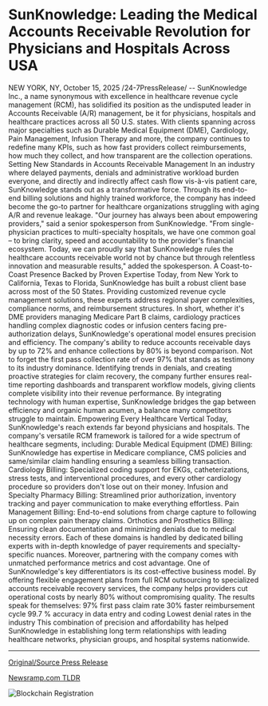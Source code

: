 # SunKnowledge: Leading the Medical Accounts Receivable Revolution for Physicians and Hospitals Across USA

NEW YORK, NY, October 15, 2025 /24-7PressRelease/ -- SunKnowledge Inc., a name synonymous with excellence in healthcare revenue cycle management (RCM), has solidified its position as the undisputed leader in Accounts Receivable (A/R) management, be it for physicians, hospitals and healthcare practices across all 50 U.S. states.   With clients spanning across major specialties such as Durable Medical Equipment (DME), Cardiology, Pain Management, Infusion Therapy and more, the company continues to redefine many KPIs, such as how fast providers collect reimbursements, how much they collect, and how transparent are the collection operations.   Setting New Standards in Accounts Receivable Management  In an industry where delayed payments, denials and administrative workload burden everyone, and directly and indirectly affect cash flow vis-à-vis patient care, SunKnowledge stands out as a transformative force. Through its end-to-end billing solutions and highly trained workforce, the company has indeed become the go-to partner for healthcare organizations struggling with aging A/R and revenue leakage.   "Our journey has always been about empowering providers," said a senior spokesperson from SunKnowledge. "From single-physician practices to multi-specialty hospitals, we have one common goal – to bring clarity, speed and accountability to the provider's financial ecosystem. Today, we can proudly say that SunKnowledge rules the healthcare accounts receivable world not by chance but through relentless innovation and measurable results," added the spokesperson.   A Coast-to-Coast Presence Backed by Proven Expertise  Today, from New York to California, Texas to Florida, SunKnowledge has built a robust client base across most of the 50 States. Providing customized revenue cycle management solutions, these experts address regional payer complexities, compliance norms, and reimbursement structures.   In short, whether it's DME providers managing Medicare Part B claims, cardiology practices handling complex diagnostic codes or infusion centers facing pre-authorization delays, SunKnowledge's operational model ensures precision and efficiency. The company's ability to reduce accounts receivable days by up to 72% and enhance collections by 80% is beyond comparison. Not to forget the first pass collection rate of over 97% that stands as testimony to its industry dominance. Identifying trends in denials, and creating proactive strategies for claim recovery, the company further ensures real-time reporting dashboards and transparent workflow models, giving clients complete visibility into their revenue performance. By integrating technology with human expertise, SunKnowledge bridges the gap between efficiency and organic human acumen, a balance many competitors struggle to maintain.   Empowering Every Healthcare Vertical  Today, SunKnowledge's reach extends far beyond physicians and hospitals. The company's versatile RCM framework is tailored for a wide spectrum of healthcare segments, including:   Durable Medical Equipment (DME) Billing: SunKnowledge has expertise in Medicare compliance, CMS policies and same/similar claim handling ensuring a seamless billing transaction.   Cardiology Billing: Specialized coding support for EKGs, catheterizations, stress tests, and interventional procedures, and every other cardiology procedure so providers don't lose out on their money.   Infusion and Specialty Pharmacy Billing: Streamlined prior authorization, inventory tracking and payer communication to make everything effortless.   Pain Management Billing: End-to-end solutions from charge capture to following up on complex pain therapy claims.   Orthotics and Prosthetics Billing: Ensuring clean documentation and minimizing denials due to medical necessity errors.   Each of these domains is handled by dedicated billing experts with in-depth knowledge of payer requirements and specialty-specific nuances. Moreover, partnering with the company comes with unmatched performance metrics and cost advantage.   One of SunKnowledge's key differentiators is its cost-effective business model. By offering flexible engagement plans from full RCM outsourcing to specialized accounts receivable recovery services, the company helps providers cut operational costs by nearly 80% without compromising quality.   The results speak for themselves:  97% first pass claim rate   30% faster reimbursement cycle   99.7 % accuracy in data entry and coding   Lowest denial rates in the industry  This combination of precision and affordability has helped SunKnowledge in establishing long term relationships with leading healthcare networks, physician groups, and hospital systems nationwide. 

---

[Original/Source Press Release](https://www.24-7pressrelease.com/press-release/527683/sunknowledge-leading-the-medical-accounts-receivable-revolution-for-physicians-and-hospitals-across-usa)
                    

[Newsramp.com TLDR](https://newsramp.com/curated-news/sunknowledge-dominates-healthcare-revenue-cycle-management-nationwide/e43b2327dcf321a8d9e8d95f916811f0) 

 

 



![Blockchain Registration](https://cdn.newsramp.app/24-7PressRelease/qrcode/2510/15/rift_un7.webp)